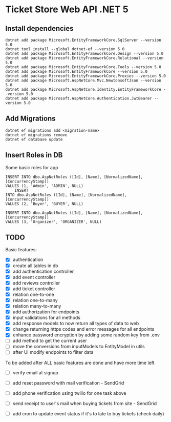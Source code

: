 # Ticket Store Web API .NET 5

## Install dependencies

```console
dotnet add package Microsoft.EntityFrameworkCore.SqlServer --version 5.0
dotnet tool install --global dotnet-ef --version 5.0
dotnet add package Microsoft.EntityFrameworkCore.Design --version 5.0
dotnet add package Microsoft.EntityFrameworkCore.Relational --version 5.0
dotnet add package Microsoft.EntityFrameworkCore.Tools --version 5.0
dotnet add package Microsoft.EntityFrameworkCore --version 5.0
dotnet add package Microsoft.EntityFrameworkCore.Proxies --version 5.0
dotnet add package Microsoft.AspNetCore.Mvc.NewtonsoftJson --version 5.0
dotnet add package Microsoft.AspNetCore.Identity.EntityFrameworkCore --version 5.0
dotnet add package Microsoft.AspNetCore.Authentication.JwtBearer --version 5.0
```

## Add Migrations

```console
dotnet ef migrations add <migration-name>
dotnet ef migrations remove
dotnet ef database update
```

## Insert Roles in DB

Some basic roles for app

```sql-server
INSERT INTO dbo.AspNetRoles ([Id], [Name], [NormalizedName], [ConcurrencyStamp])
VALUES (1, 'Admin', 'ADMIN', NULL)
    INSERT
INTO dbo.AspNetRoles ([Id], [Name], [NormalizedName], [ConcurrencyStamp])
VALUES (2, 'Buyer', 'BUYER', NULL)

INSERT INTO dbo.AspNetRoles ([Id], [Name], [NormalizedName], [ConcurrencyStamp])
VALUES (3, 'Organizer', 'ORGANIZER', NULL)
```

## TODO

Basic features:

- [x] authentication
- [x] create all tables in db
- [x] add authentication controller
- [x] add event controller
- [x] add reviews controller
- [x] add ticket controller
- [x] relation one-to-one
- [x] relation one-to-many
- [x] relation many-to-many
- [x] add authorization for endpoints
- [x] input validations for all methods
- [x] add response models to now return all types of data to web
- [x] change returning https codes and error messages for all endpoints
- [x] enhance password encryption by adding some random key from .env
- [ ] add method to get the current user
- [ ] move the conversions from inputModels to EntityModel in utils
- [ ] after UI modify endpoints to filter data

To be added after ALL basic features are done and have more time left

- [ ] verify email at signup
- [ ] add reset password with mail verification - SendGrid
- [ ] add phone verification using twilio for one task above
- [ ] send receipt to user's mail when buying tickets from site - SendGrid
- [ ] add cron to update event status if it's to late to buy tickets (check daily)
 